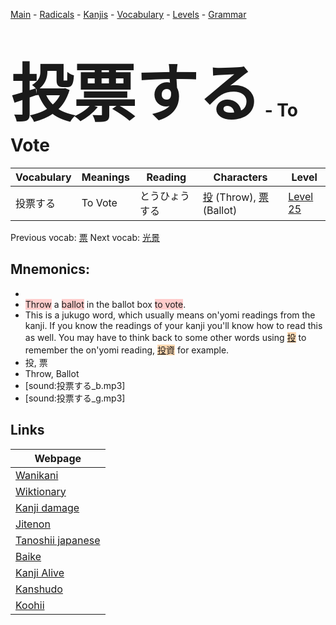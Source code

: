 <style> bigfont {font-size: 100px}</style>
[Main](../README.md) -
[Radicals](../radicals.md) -
[Kanjis](../kanjis.md) -
[Vocabulary](../vocabulary.md) -
[Levels](../levels.md) -
[Grammar](../grammar.md)
# <bigfont> 投票する</bigfont> - To Vote 

| Vocabulary | Meanings | Reading | Characters | Level |
| --- | --- | --- | --- | --- |
| 投票する | To Vote | とうひょうする |  [投](../kanjis/投.md) (Throw), [票](../kanjis/票.md) (Ballot) | [Level 25](../levels/wk_level25.md) |

Previous vocab: [票](票.md) Next vocab: [光景](光景.md) 

## Mnemonics:

* 
* <span style="background-color:#ffcccb"> Throw</span> a <span style="background-color:#ffcccb"> ballot</span> in the ballot box <span style="background-color:#ffcccb"> to vote</span>.
* This is a jukugo word, which usually means on'yomi readings from the kanji. If you know the readings of your kanji you'll know how to read this as well. You may have to think back to some other words using <span style="background-color:#fed8b1"> [投](https://jisho.org/search/投)</span> to remember the on'yomi reading, <span style="background-color:#fed8b1"> [投](https://jisho.org/search/投)資</span> for example.
* 投, 票
* Throw, Ballot
* [sound:投票する_b.mp3]
* [sound:投票する_g.mp3]


## Links 

| Webpage |
| --- |
| [Wanikani          ](https://www.wanikani.com/kanji/投票する) |
| [Wiktionary        ](https://en.wiktionary.org/wiki/投票する) |
| [Kanji damage      ](http://www.kanjidamage.com/kanji/search?utf8=✓&q=投票する) |
| [Jitenon           ](https://jitenon.com/kanji/投票する) |
| [Tanoshii japanese ](https://www.tanoshiijapanese.com/dictionary/kanji.cfm?k=投票する) |
| [Baike             ](https://baike.baidu.com/item/投票する) |
| [Kanji Alive       ](https://app.kanjialive.com/投票する) |
| [Kanshudo          ](https://www.kanshudo.com/searchmn?q=投票する) |
| [Koohii            ](https://kanji.koohii.com/study/kanji/投票する) |

